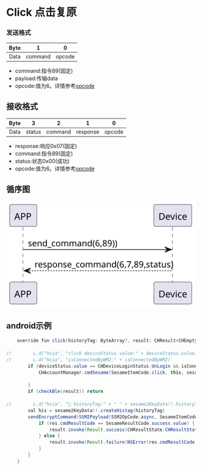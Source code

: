 # Click 点击复原

### 发送格式
| Byte |    1    |0|
|:----:|:-------:|:-------:|
| Data |  command |opcode|
- command:指令89(固定)
- payload:传输data
- opcode:值为6。详情参考[opcode](../class/SSM2OpCode.md)
## 接收格式
| Byte | 3|    2    | 1 |   0   |  
|:----:|:----:|:-------:|:----:|:-----:|
| Data | status | command | response  |opcode |
- response:响应0x07(固定)
- command:指令89(固定)
- status:状态0x00(成功)
- opcode:值为6。详情参考[opcode](../class/SSM2OpCode.md)
## 循序图
![v](click.svg)





## android示例
``` java
    override fun click(historyTag: ByteArray?, result: CHResult<CHEmpty>) {

//        L.d("hcia", "click deviceStatus.value:" + deviceStatus.value)
//        L.d("hcia", "isConnectedByWM2:" + isConnectedByWM2)
        if (deviceStatus.value == CHDeviceLoginStatus.UnLogin && isConnectedByWM2) {
            CHAccountManager.cmdSesame(SesameItemCode.click, this, sesame2KeyData!!.hisTagC(historyTag), result)

        }
        if (checkBle(result)) return

//        L.d("hcia", "🎃 historyTag:" + " " + sesame2KeyData!!.historyTag?.let { String(it) } + " " + sesame2KeyData!!.historyTag)
        val his = sesame2KeyData!!.createHistag(historyTag)
        sendEncryptCommand(SSM2Payload(SSM2OpCode.async, SesameItemCode.click, his)) { res ->
            if (res.cmdResultCode == SesameResultCode.success.value) {
                result.invoke(Result.success(CHResultState.CHResultStateBLE(CHEmpty())))
            } else {
                result.invoke(Result.failure(NSError(res.cmdResultCode.toString(), "CBCentralManager", res.cmdResultCode.toInt())))
            }
        }
    }
```
